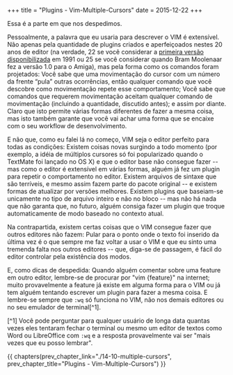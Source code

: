 +++
title = "Plugins - Vim-Multiple-Cursors"
date = 2015-12-22
+++

Essa é a parte em que nos despedimos.

<!-- more -->

Pessoalmente, a palavra que eu usaria para descrever o VIM é extensível. Não
apenas pela quantidade de plugins criados e aperfeiçoados nestes 20 anos de
editor (na verdade, 22 se você considerar a [primeira versão
disponibilizada](http://en.wikipedia.org/wiki/Vim_%28text_editor%29) em 1991 ou
25 se você considerar quando Bram Moolenaar fez a versão 1.0 para o Amiga), mas
pela forma como os comandos foram projetados: Você sabe que uma movimentação do
cursor com um número da frente “pula” outras ocorrências, então qualquer
comando que você descobre como movimentação repete esse comportamento; Você
sabe que comandos que requerem movimentação aceitam qualquer comando de
movimentação (incluindo a quantidade, discutido antes); e assim por diante.
Claro que isto permite várias formas diferentes de fazer a mesma coisa, mas
isto também garante que você vai achar uma forma que se encaixe com o seu
workflow de desenvolvimento.

E não que, como eu falei lá no começo, VIM seja o editor perfeito para todas as
condições: Existem coisas novas surgindo a todo momento (por exemplo, a idéia
de múltiplos cursores só foi popularizado quando o TextMate foi lançado no OS
X) e que o editor base não consegue fazer -- mas como o editor é extensível em
várias formas, alguém já fez um plugin para repetir o comportamento no editor.
Existem arquivos de sintaxe que são terríveis, e mesmo assim fazem parte do
pacote original -- e existem formas de atualizar por versões melhores. Existem
plugins que baseiam-se unicamente no tipo de arquivo inteiro e não no bloco --
mas não há nada que não garanta que, no futuro, alguém consiga fazer um plugin
que troque automaticamente de modo baseado no contexto atual.

Na contrapartida, existem certas coisas que o VIM consegue fazer que outros
editores não fazem: Pular para o ponto onde o texto foi inserido da última vez
é o que sempre me faz voltar a usar o VIM e que eu sinto uma tremenda falta nos
outros editores -- que, diga-se de passagem, é fácil do editor controlar pela
existência dos modos.

E, como dicas de despedida: Quando alguém comentar sobre uma feature em outro
editor, lembre-se de procurar por "vim {feature}" na internet; muito
provavelmente a feature já existe em alguma forma para o VIM ou já tem alguém
tentando escrever um plugin para fazer a mesma coisa. E lembre-se sempre que
`:wq` só funciona no VIM, não nos demais editores ou no seu emulador de
terminal[^1].

[^1] Você pode perguntar para qualquer usuário de longa data quantas vezes eles
	 tentaram fechar o terminal ou mesmo um editor de textos como Word ou
	 LibreOffice com `:wq` e a resposta provavelmente vai ser "mais vezes que eu
	 posso lembrar".

{{ chapters(prev_chapter_link="./14-10-multiple-cursors", prev_chapter_title="Plugins - Vim-Multiple-Cursors") }}
